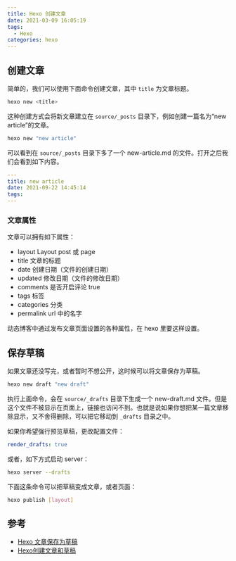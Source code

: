 ```yaml
---
title: Hexo 创建文章
date: 2021-03-09 16:05:19
tags: 
  - Hexo
categories: hexo
---
```



## 创建文章

简单的，我们可以使用下面命令创建文章，其中 `title` 为文章标题。

```bash
hexo new <title>
```

这种创建方式会将新文章建立在 `source/_posts` 目录下，例如创建一篇名为“new article”的文章。

```bash
hexo new "new article"
```

可以看到在 `source/_posts` 目录下多了一个 new-article.md 的文件。打开之后我们会看到如下内容。

```yaml
---
title: new article
date: 2021-09-22 14:45:14
tags:
---
```



### 文章属性

文章可以拥有如下属性：

- layout Layout post 或 page
- title 文章的标题
- date 创建日期（文件的创建日期）
- updated 修改日期（文件的修改日期）
- comments 是否开启评论 true
- tags 标签
- categories 分类
- permalink url 中的名字

动态博客中通过发布文章页面设置的各种属性，在 hexo 里要这样设置。



## 保存草稿

如果文章还没写完，或者暂时不想公开，这时候可以将文章保存为草稿。

```bash
hexo new draft "new draft"
```

执行上面命令，会在 `source/_drafts` 目录下生成一个 new-draft.md 文件。但是这个文件不被显示在页面上，链接也访问不到。也就是说如果你想把某一篇文章移除显示，又不舍得删除，可以把它移动到 `_drafts` 目录之中。

如果你希望强行预览草稿，更改配置文件：

```yaml
render_drafts: true
```

或者，如下方式启动 server：

```bash
hexo server --drafts
```

下面这条命令可以把草稿变成文章，或者页面：

```bash
hexo publish [layout]
```





## 参考

- [Hexo 文章保存为草稿](https://novnan.github.io/Hexo/hexo-draft/)
- [Hexo创建文章和草稿](https://seachal.github.io/BolgBuild/2017/12/25/BlogBuild/Hexo%E5%88%9B%E5%BB%BA%E6%96%87%E7%AB%A0%E5%92%8C%E8%8D%89%E7%A8%BF_2017-12-30-1/)

